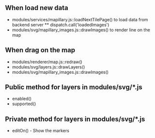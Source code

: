 ## When load new data

* modules/services/mapillary.js::loadNextTilePage() to load data from backend server
** dispatch.call('loadedImages')
* modules/svg/mapillary_images.js::drawImages() to render line on the map

## When drag on the map

* modules/renderer/map.js::redraw()
* modules/svg/layers.js::drawLayers()
* modules/svg/mapillary_images.js::drawImages()

## Public method for layers in modules/svg/*.js

* enabled()
* supported()

## Private method for layers in modules/svg/*.js

* editOn() - Show the markers
